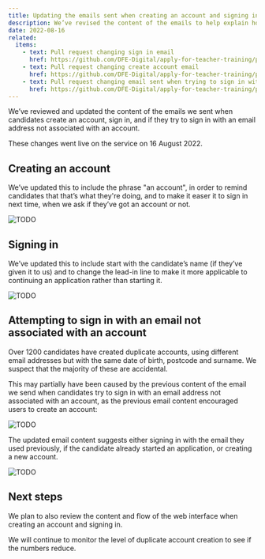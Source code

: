 ```yaml
---
title: Updating the emails sent when creating an account and signing in
description: We’ve revised the content of the emails to help explain how the account works.
date: 2022-08-16
related:
  items:
    - text: Pull request changing sign in email
      href: https://github.com/DFE-Digital/apply-for-teacher-training/pull/7292
    - text: Pull request changing create account email
      href: https://github.com/DFE-Digital/apply-for-teacher-training/pull/7295
    - text: Pull request changing email sent when trying to sign in without having an accounr
      href: https://github.com/DFE-Digital/apply-for-teacher-training/pull/7268
---
```


We’ve reviewed and updated the content of the emails we sent when candidates create an account, sign in, and if they try to sign in with an email address not associated with an account.

These changes went live on the service on 16 August 2022.

## Creating an account

We’ve updated this to include the phrase "an account", in order to remind candidates that that’s what they're doing, and to make it easer it to sign in next time, when we ask if they’ve got an account or not.

![TODO](updated-create-account-email.png "Updated email sent when creating an account")

## Signing in

We’ve updated this to include start with the candidate’s name (if they’ve given it to us) and to change the lead-in line to make it more applicable to continuing an application rather than starting it.

![TODO](updated-sign-in-email.png "Updated email sent when signing in")

## Attempting to sign in with an email not associated with an account

Over 1200 candidates have created duplicate accounts, using different email addresses but with the same date of birth, postcode and surname. We suspect that the majority of these are accidental.

This may partially have been caused by the previous content of the email we send when candidates try to sign in with an email address not associated with an account, as the previous email content encouraged users to create an account:

![TODO](sign-in-no-account-before.png "Previous email sent when signing in with an account that doesn’t exist")

The updated email content suggests either signing in with the email they used previously, if the candidate already started an application, or creating a new account.

![TODO](sign-in-no-account-after.png  "New email sent when signing in with an account that doesn’t exist")

## Next steps

We plan to also review the content and flow of the web interface when creating an account and signing in.

We will continue to monitor the level of duplicate account creation to see if the numbers reduce.
